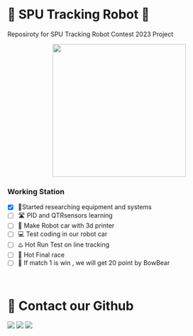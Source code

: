 # 🔴 SPU Tracking Robot 🔴
Reposiroty for SPU Tracking Robot Contest 2023 Project
<p align="center">
  <img  height="300" src="https://scontent.fbkk28-1.fna.fbcdn.net/v/t39.30808-6/354067310_7122420124451160_5920428400530205965_n.jpg?_nc_cat=100&ccb=1-7&_nc_sid=5cd70e&_nc_eui2=AeGkyPe5SH76GxaQiR88AwfNsIvKS1yEIoSwi8pLXIQihMZot1AY1m8HDCXTQVd6fjRrloij0Epw6LS57DicpZTU&_nc_ohc=Ht-mkF59ViYAX_ka-L0&_nc_ht=scontent.fbkk28-1.fna&oh=00_AfAKOGhGXzGN4VL7M3asDwDYKX46rxmx0QeFaglHkSt3wA&oe=64946711">
</p>


### Working Station
- [x] 👼Started researching equipment and systems
- [ ] 🛣 PID and QTRsensors learning
- [ ] 🚗 Make Robot car with 3d printer
- [ ] 💻 Test coding in our robot car
- [ ] ♨️ Hot Run Test on line tracking
- [ ] 🐎 Hot Final race
- [ ] 🧸 If match 1 is win , we will get 20 point by BowBear
<br>

# 🔰 Contact our Github<br>

[<img src="https://img.shields.io/badge/DucKyWay-%231877F2.svg?&style=for-the-badge&logo=github&logoColor=white">](https://github.com/DucKyWay)
[<img src="https://img.shields.io/badge/|REDfriend-%23c91a4c.svg?&style=for-the-badge&logo=github&logoColor=white">](https://github.com/1REDfriend)
[<img src="https://img.shields.io/badge/Manus-%23801ac9.svg?&style=for-the-badge&logo=github&logoColor=white">](#)


